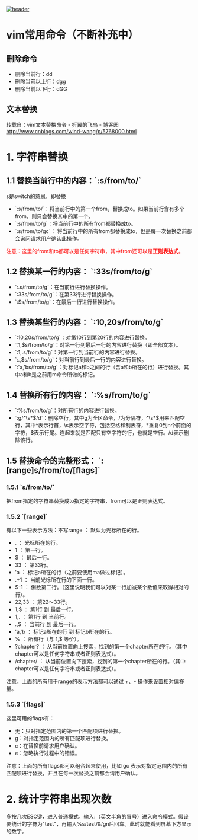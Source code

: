[![header](../../../assets/header20.jpg)](https://yuenshome.github.io)

# vim常用命令（不断补充中）

## 删除命令

- 删除当前行：dd  
- 删除当前以上行：dgg  
- 删除当前以下行：dGG  

## 文本替换

转载自：vim文本替换命令 - 折翼的飞鸟 - 博客园
http://www.cnblogs.com/wind-wang/p/5768000.html

<h1>1. 字符串替换</h1>
<h2>1.1 替换当前行中的内容：`:s/from/to/`</h2>
s是switch的意思，即替换
<ul>
	<li>`:s/from/to/`：将当前行中的第一个from，替换成to。如果当前行含有多个 from，则只会替换其中的第一个。</li>
	<li>`:s/from/to/g`：将当前行中的所有from都替换成to。</li>
	<li>`:s/from/to/gc`： 将当前行中的所有from都替换成to，但是每一次替换之前都会询问请求用户确认此操作。</li>
</ul>
<!--more-->

<span style="color: #ff0000;">注意：这里的from和to都可以是任何字符串，其中from还可以是<strong>正则表达式</strong>。</span>
<h2>1.2 替换某一行的内容： `:33s/from/to/g`</h2>
<ul>
	<li>`:.s/from/to/g`：在当前行进行替换操作。</li>
	<li>`:33s/from/to/g`：在第33行进行替换操作。</li>
	<li>`:$s/from/to/g`：在最后一行进行替换操作。</li>
</ul>
<h2>1.3 替换某些行的内容： `:10,20s/from/to/g`</h2>
<ul>
	<li>`:10,20s/from/to/g`：对第10行到第20行的内容进行替换。</li>
	<li>`:1,$s/from/to/g`：对第一行到最后一行的内容进行替换（即全部文本）。</li>
	<li>`:1,.s/from/to/g`：对第一行到当前行的内容进行替换。</li>
	<li>`:.,$s/from/to/g`：对当前行到最后一行的内容进行替换。</li>
	<li>`:'a,'bs/from/to/g`：对标记a和b之间的行（含a和b所在的行）进行替换。其中a和b是之前用m命令所做的标记。</li>
</ul>
<h2>1.4 替换所有行的内容： `:%s/from/to/g`</h2>
<ul>
	<li>`:%s/from/to/g`：对所有行的内容进行替换。</li>
	<li>`:g/^\s*$/d`：删除空行，其中g为全区命令，/为分隔符，^\s*$用来匹配空行，其中^表示行首，\s表示空字符，包括空格和制表符，*重复0到n个前面的字符，$表示行尾。连起来就是匹配只有空字符的行，也就是空行。/d表示删除该行。</li>
</ul>
<h2>1.5 替换命令的完整形式： `:[range]s/from/to/[flags]`</h2>
<h3>1.5.1 `s/from/to/`</h3>
把from指定的字符串替换成to指定的字符串，from可以是正则表达式。
<h3>1.5.2 `[range]`</h3>
有以下一些表示方法：不写range ： 默认为光标所在的行。
<ul>
	<li>. ： 光标所在的行。</li>
	<li>1 ： 第一行。</li>
	<li>$ ： 最后一行。</li>
	<li>33 ： 第33行。</li>
	<li>'a ： 标记a所在的行（之前要使用ma做过标记）。</li>
	<li>.+1 ： 当前光标所在行的下面一行。</li>
	<li>$-1 ： 倒数第二行。（这里说明我们可以对某一行加减某个数值来取得相对的行）。</li>
	<li>22,33 ： 第22～33行。</li>
	<li>1,$ ： 第1行 到 最后一行。</li>
	<li>1,. ： 第1行 到 当前行。</li>
	<li>.,$ ： 当前行 到 最后一行。</li>
	<li>'a,'b ： 标记a所在的行 到 标记b所在的行。</li>
	<li>% ： 所有行（与 1,$ 等价）。</li>
	<li>?chapter? ： 从当前位置向上搜索，找到的第一个chapter所在的行。（其中chapter可以是任何字符串或者正则表达式）。</li>
	<li>/chapter/ ： 从当前位置向下搜索，找到的第一个chapter所在的行。（其中chapter可以是任何字符串或者正则表达式）。</li>
</ul>
注意，上面的所有用于range的表示方法都可以通过 +、- 操作来设置相对偏移量。
<h3>1.5.3 `[flags]`</h3>
这里可用的flags有：
<ul>
	<li>无：只对指定范围内的第一个匹配项进行替换。</li>
	<li>g：对指定范围内的所有匹配项进行替换。</li>
	<li>c：在替换前请求用户确认。</li>
	<li>e：忽略执行过程中的错误。</li>
</ul>
注意：上面的所有flags都可以组合起来使用，比如 gc 表示对指定范围内的所有匹配项进行替换，并且在每一次替换之前都会请用户确认。
<h1>2. 统计字符串出现次数</h1>
多按几次ESC键，进入普通模式。输入:（英文半角的冒号）进入命令模式。假设要统计的字符为"test"，再输入%s/test/&amp;/gn后回车。此时就能看到屏幕下方显示的数字。
